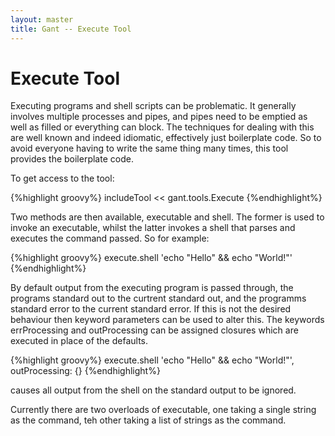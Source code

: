 ```yaml
---
layout: master
title: Gant -- Execute Tool
---
```


# Execute Tool

Executing programs and shell scripts can be problematic. It generally involves
multiple processes and pipes, and pipes need to be emptied as well as filled
or everything can block. The techniques for dealing with this are well known
and indeed idiomatic, effectively just boilerplate code. So to avoid everyone
having to write the same thing many times, this tool provides the boilerplate
code.

To get access to the tool:

{%highlight groovy%}
includeTool << gant.tools.Execute
{%endhighlight%}

Two methods are then available, executable and shell. The former is used to
invoke an executable, whilst the latter invokes a shell that parses and
executes the command passed. So for example:

{%highlight groovy%}
execute.shell 'echo "Hello" && echo "World!"'
{%endhighlight%}

By default output from the executing program is passed through, the programs
standard out to the curtrent standard out, and the programms standard error to
the current standard error. If this is not the desired behaviour then keyword
parameters can be used to alter this. The keywords errProcessing and
outProcessing can be assigned closures which are executed in place of the
defaults.

{%highlight groovy%}
execute.shell 'echo "Hello" && echo "World!"', outProcessing: {}
{%endhighlight%}

causes all output from the shell on the standard output to be ignored.

Currently there are two overloads of executable, one taking a single string as
the command, teh other taking a list of strings as the command.
